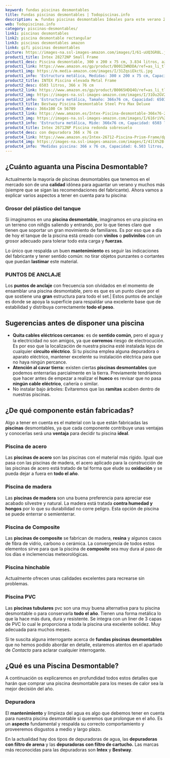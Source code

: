 ```yaml
---
keyword: fundas piscinas desmontables
title: Fundas piscinas desmontables | Todopiscinas.info
description: 🏊 fundas piscinas desmontables Ideales para este verano 2021. Aquí puedes comprar fundas piscinas desmontables y comparar con otras similares. No dejes escapar fundas piscinas desmontables a un precio realmente tentador.
web: Todopiscinas.info
category: piscinas-desmontables/
link1: piscinas desmontables
link2: piscina desmontable rectangular
link3: piscinas desmontables amazon
link4: gifi piscinas desmontables
picture: https://images-na.ssl-images-amazon.com/images/I/61-uUQ3GR8L.jpg
product1_title: Intex 28272NP Small Frame
product1_desc: Piscina desmontable, 300 x 200 x 75 cm, 3.834 litros, azul
product1_link: https://www.amazon.es/gp/product/B001IWNDDA/ref=as_li_tl?ie=UTF8&camp=3638&creative=24630&creativeASIN=B001IWNDDA&linkCode=as2&tag=todopiscinas0e-21&linkId=25b9d647487c889cb6ef56ed63f50ca1
product1_img: https://m.media-amazon.com/images/I/31ZqsiEkctL.jpg
product1_info: 'Estructura metálica, Medidas: 300 x 200 x 75 cm, Capacidad: 3.834 litros, Para 6 personas (+ 6 años), Fácil montaje, Forma rectangular'
product2_title: INTEX Piscina elevada Metal Frame
product2_desc: 6503 litros, 366 x 76 cm
product2_link: https://www.amazon.es/gp/product/B0065HDQ4O/ref=as_li_tl?ie=UTF8&camp=3638&creative=24630&creativeASIN=B0065HDQ4O&linkCode=as2&tag=todopiscinas0e-21&linkId=ed2430e3ba564d3527ee103df33ed7b3
product2_img: https://images-na.ssl-images-amazon.com/images/I/31Ou2GV2SAL.jpg
product2_info: 'Estructura metálica, Tamaño: 366x76 cm, Capacidad: 6503 litros, Forma circular, De 4 a 7 personas (+6 años)'
product3_title: Bestway Piscina Desmontable Steel Pro Max Deluxe
product3_desc: 366x100 Cm 56709
product3_link: https://www.amazon.es/Intex-Piscina-desmontable-366x76-28210NP/dp/B0065HDQ4O?__mk_es_ES=%C3%85M%C3%85%C5%BD%C3%95%C3%91&crid=25UQGV9HG2INI&dchild=1&keywords=piscinas+desmontables&qid=1615854176&sprefix=piscinas+dem%2Caps%2C201&sr=8-5&linkCode=ll1&tag=todopiscinas0e-21&linkId=34f200977c6cbaab1f3f4d9ac0e64755&language=es_ES&ref_=as_li_ss_tl
product3_img: https://images-na.ssl-images-amazon.com/images/I/616riV%2BiY3L.jpg
product3_info: 'Estructura metálica, Mide: 366x76 cm, Capacidad: 6503 litros, De 4 a 7 personas mayores de 6 años, Forma circular, Tecnología Super-Tough'
product4_title: Intex 26712NP Piscina redonda sobresuelo
product4_desc: con depuradora 366 x 76 cm
product4_link: https://www.amazon.es/Intex-26712-Piscina-Prism-Frame/dp/B07FB823GL?__mk_es_ES=%C3%85M%C3%85%C5%BD%C3%95%C3%91&dchild=1&keywords=piscinas+desmontables+con+depuradora&qid=1615936418&sr=8-5&linkCode=ll1&tag=todopiscinas0e-21&linkId=d98699de7830cd471766fa1daa36de34&language=es_ES&ref_=as_li_ss_tl
product4_img: https://images-na.ssl-images-amazon.com/images/I/41lX%2B-YpibL.jpg
product4_info: 'Medidas piscina: 366 x 76 cm, Capacidad: 6.503 litros, Incluye depuradora de cartucha A, Lona resistente triple capa'
---
```




## ¿Cuánto aguanta una Piscina Desmontable?

Actualmente la mayoría de piscinas desmontables que tenemos en el mercado son de una **calidad** idónea para aguantar un verano y muchos más (siempre que se sigan las recomendaciones del fabricante). Ahora vamos a explicar varios aspectos a tener en cuenta para tu piscina:


### Grosor del plástico del tanque

Si imaginamos en una **piscina desmontable**, imaginamos en una piscina en un terreno con niñ@s saliendo y entrando, por lo que tienes claro que tienen que soportar un gran movimiento de familiares. Es por eso que a día de hoy el tanque de la piscina está creado con **vinilos** o **polivinilos** con un grosor adecuado para tolerar todo esta carga y **fuerzas**.

Lo único que respalda un	 buen **mantenimiento** es seguir las indicaciones del fabricante y tener sentido común: no tirar objetos punzantes o cortantes que puedan **lastimar** este material.


### PUNTOS DE ANCLAJE

Los **puntos de anclaje** con frecuencia son olvidados en el momento de ensamblar una piscina desmontable, pero  es que es un punto clave por el que sostiene una **gran** estructura para todo el set.| Estos puntos de anclaje es donde se apoya la superficie para respaldar una excelente base que de estabilidad y distribuya correctamente **todo el peso**.


## Sugerencias antes de disponer una piscina



*   **Quita cables eléctricos cercanos**: es de **sentido común**, pero el agua y la electricidad no son amigos, ya que **corremos** riesgo de electrocución. Es por eso que la localización de nuestra piscina esté instalada lejos de cualquier **circuito eléctrico**. Si tu piscina emplea alguna depuradora o aparato eléctrico, mantener excelente su instalación eléctrica para que no haya ningún percance.
*   **Atención al cavar tierra:** existen ciertas **piscinas desmontables** que podemos enterrarlas parcialmente en la tierra. Previamente tendríamos que hacer antes de empezar a realizar el **hueco** es revisar que no pasa **ningún cable eléctrico**, cañería o similar.
*   No instalar bajo árboles: Evitaremos que las **ramitas** acaben dentro de nuestras piscinas.


## ¿De qué componente están fabricadas?

Algo a tener en cuenta es el material con la que están fabricadas las **piscinas** desmontables, ya que cada componente contribuye unas ventajas y conocerlas  será una **ventaja** para decidir tu piscina **ideal**.


### Piscina de acero

Las **piscinas de acero** son las piscinas con el material más rígido. Igual que pasa con las piscinas de madera, el acero aplicado para la construcción de las piscinas de acero está tratado de tal forma que elude su **oxidación** y se pueda dejar a fuera en **todo el año**.


### Piscina de madera

Las **piscinas de madera** son una buena preferencia para apreciar ese acabado silvestre y natural. La madera está tratada **contra humedad y hongos** por lo que su durabilidad no corre peligro. Esta opción de piscina se puede enterrar o semienterrar.


### Piscina de Composite

Las **piscinas de composite** se fabrican de madera, **resina** y algunos casos de fibra de vidrio, carbono o cerámica. La convergencia de todos estos elementos sirve para que la piscina de **composite** sea muy dura al paso de los días e inclemencias meteorológicas.


### Piscina hinchable

 Actualmente ofrecen unas calidades excelentes para recrearse sin problemas.


### Piscina  PVC

Las **piscinas tubulares** pvc son una muy buena alternativa para tu piscina desmontable o para conservarla **todo el año**. Tienen una forma metálica lo que la hace más dura, dura y resistente. Se integra con un liner de 3 capas de PVC lo cual le proporciona a toda la piscina una excelente solidez. Muy adecuada para muchos meses.

Si te suscita alguna interrogante acerca de **fundas piscinas desmontables** que no hemos podido abordar en detalle, estaremos atentos en el apartado de _Contacto_ para aclarar cualquier interrogante.

<stats-list :link1=link1 :link2=link2 :link3=link3 :link4=link4 :category=category></stats-list>
## ¿Qué es una Piscina Desmontable?



A continuación os explicaremos en profundidad todos estos detalles que harán que comprar una piscina desmontable para los meses de calor sea la mejor decisión del año.

<brand-panel :title=product1_title :desc=product1_desc :img=product1_img :link=product1_link></brand-panel>


### Depuradora

El **mantenimiento** y limpieza del agua es algo que debemos tener en cuenta para nuestra piscina desmontable si queremos que prolongue en el año. Es un **aspecto** fundamental y respalda su correcto comportamiento y proveeremos disgustos a medio y largo plazo.

En la actualidad hay dos tipos de depuradoras de agua, las **depuradoras con filtro de arena** y  las **depuradoras** **con filtro de cartucho.** Las marcas más reconocidas para las depuradoras son **Intex** y **Bestway**.

<external-banner></external-banner>
